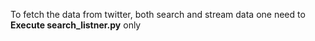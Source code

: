 To fetch the data from twitter, both search and stream data one need to **Execute search_listner.py** only